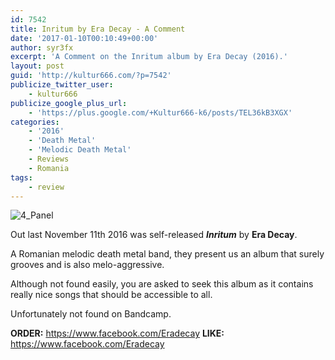 ```yaml
---
id: 7542
title: Inritum by Era Decay - A Comment
date: '2017-01-10T00:10:49+00:00'
author: syr3fx
excerpt: 'A Comment on the Inritum album by Era Decay (2016).'
layout: post
guid: 'http://kultur666.com/?p=7542'
publicize_twitter_user:
    - kultur666
publicize_google_plus_url:
    - 'https://plus.google.com/+Kultur666-k6/posts/TEL36kB3XGX'
categories:
    - '2016'
    - 'Death Metal'
    - 'Melodic Death Metal'
    - Reviews
    - Romania
tags:
    - review
---
```


![4_Panel](http://localhost:8080/wp-content/uploads/2017/01/front.jpg)

Out last November 11th 2016 was self-released ***Inritum*** by **Era Decay**.

A Romanian melodic death metal band, they present us an album that surely grooves and is also melo-aggressive.

Although not found easily, you are asked to seek this album as it contains really nice songs that should be accessible to all.

Unfortunately not found on Bandcamp.

**ORDER:** <https://www.facebook.com/Eradecay>
**LIKE:** <https://www.facebook.com/Eradecay>